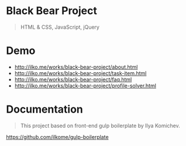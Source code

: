 # Black Bear Project
> HTML & CSS, JavaScript, jQuery

# Demo
- http://ilko.me/works/black-bear-project/about.html
- http://ilko.me/works/black-bear-project/task-item.html 
- http://ilko.me/works/black-bear-project/faq.html 
- http://ilko.me/works/black-bear-project/profile-solver.html


# Documentation
> This project based on front-end gulp boilerplate by Ilya Komichev.

https://github.com/ilkome/gulp-boilerplate

